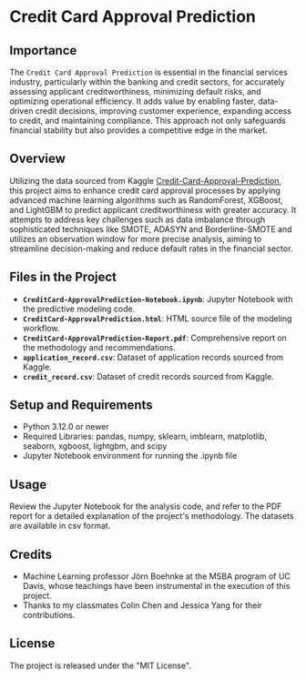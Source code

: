 # Credit Card Approval Prediction

## Importance

The `Credit Card Approval Prediction` is essential in the financial services industry, particularly within the banking and credit sectors, for accurately assessing applicant creditworthiness, minimizing default risks, and optimizing operational efficiency. It adds value by enabling faster, data-driven credit decisions, improving customer experience, expanding access to credit, and maintaining compliance. This approach not only safeguards financial stability but also provides a competitive edge in the market.

## Overview

Utilizing the data sourced from Kaggle [Credit-Card-Approval-Prediction](https://www.kaggle.com/datasets/rikdifos/credit-card-approval-prediction/data), this project aims to enhance credit card approval processes by applying advanced machine learning algorithms such as RandomForest, XGBoost, and LightGBM to predict applicant creditworthiness with greater accuracy. It attempts to address key challenges such as data imbalance through sophisticated techniques like SMOTE, ADASYN and Borderline-SMOTE and utilizes an observation window for more precise analysis, aiming to streamline decision-making and reduce default rates in the financial sector.

## Files in the Project

- **`CreditCard-ApprovalPrediction-Notebook.ipynb`**: Jupyter Notebook with the predictive modeling code.
- **`CreditCard-ApprovalPrediction.html`**: HTML source file of the modeling workflow.
- **`CreditCard-ApprovalPrediction-Report.pdf`**: Comprehensive report on the methodology and recommendations.
- **`application_record.csv`**: Dataset of application records sourced from Kaggle.
- **`credit_record.csv`**: Dataset of credit records sourced from Kaggle.

## Setup and Requirements

- Python 3.12.0 or newer
- Required Libraries: pandas, numpy, sklearn, imblearn, matplotlib, seaborn, xgboost, lightgbm, and scipy
- Jupyter Notebook environment for running the .ipynb file

## Usage

Review the Jupyter Notebook for the analysis code, and refer to the PDF report for a detailed explanation of the project's methodology. The datasets are available in csv format.

## Credits

- Machine Learning professor Jörn Boehnke at the MSBA program of UC Davis, whose teachings have been instrumental in the execution of this project.
- Thanks to my classmates Colin Chen and Jessica Yang for their contributions.

## License

The project is released under the "MIT License".
